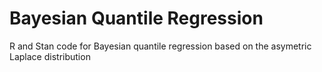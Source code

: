 # Bayesian Quantile Regression
R and Stan code for Bayesian quantile regression based on the asymetric Laplace distribution
